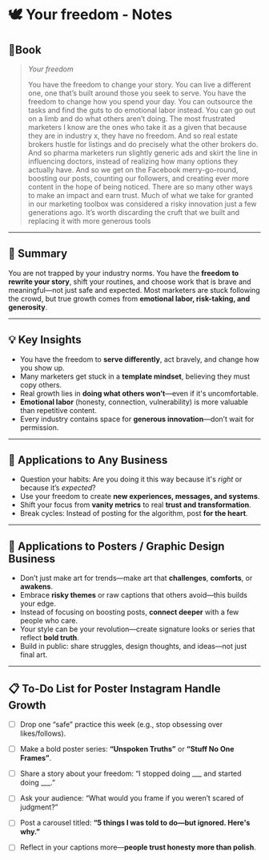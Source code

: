 # 🕊️ Your freedom - Notes
## 📔Book
> _Your freedom_ 
> 
> You have the freedom to change your story. You can live a different one, one that’s built around those you seek to serve. You have the freedom to change how you spend your day. You can outsource the tasks and find the guts to do emotional labor instead. You can go out on a limb and do what others aren’t doing. The most frustrated marketers I know are the ones who take it as a given that because they are in industry x, they have no freedom. And so real estate brokers hustle for listings and do precisely what the other brokers do. And so pharma marketers run slightly generic ads and skirt the line in influencing doctors, instead of realizing how many options they actually have. And so we get on the Facebook merry-go-round, boosting our posts, counting our followers, and creating ever more content in the hope of being noticed. There are so many other ways to make an impact and earn trust. Much of what we take for granted in our marketing toolbox was considered a risky innovation just a few generations ago. It’s worth discarding the cruft that we built and replacing it with more generous tools

---
## 📌 Summary
You are not trapped by your industry norms. You have the **freedom to rewrite your story**, shift your routines, and choose work that is brave and meaningful—not just safe and expected. Most marketers are stuck following the crowd, but true growth comes from **emotional labor, risk-taking, and generosity**.

---
## 💡 Key Insights
- You have the freedom to **serve differently**, act bravely, and change how you show up.
- Many marketers get stuck in a **template mindset**, believing they must copy others.
- Real growth lies in **doing what others won’t**—even if it's uncomfortable.
- **Emotional labor** (honesty, connection, vulnerability) is more valuable than repetitive content.
- Every industry contains space for **generous innovation**—don’t wait for permission.
---
## 🧩 Applications to Any Business
- Question your habits: Are you doing it this way because it's *right* or because it’s *expected*?
- Use your freedom to create **new experiences, messages, and systems**.
- Shift your focus from **vanity metrics** to real **trust and transformation**.
- Break cycles: Instead of posting for the algorithm, post **for the heart**.
---
## 🎨 Applications to Posters / Graphic Design Business
- Don’t just make art for trends—make art that **challenges**, **comforts**, or **awakens**.
- Embrace **risky themes** or raw captions that others avoid—this builds your edge.
- Instead of focusing on boosting posts, **connect deeper** with a few people who care.
- Your style can be your revolution—create signature looks or series that reflect **bold truth**.
- Build in public: share struggles, design thoughts, and ideas—not just final art.
---
## 📋 To-Do List for Poster Instagram Handle Growth
- [ ] Drop one “safe” practice this week (e.g., stop obsessing over likes/follows).
- [ ] Make a bold poster series: **“Unspoken Truths”** or **“Stuff No One Frames”**.
- [ ] Share a story about your freedom: “I stopped doing ___ and started doing ___.”
- [ ] Ask your audience: “What would you frame if you weren’t scared of judgment?”
- [ ] Post a carousel titled: **“5 things I was told to do—but ignored. Here's why.”**
- [ ] Reflect in your captions more—**people trust honesty more than polish**.

